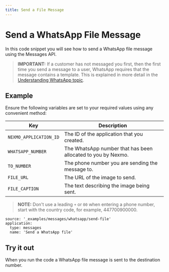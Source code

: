 ```yaml
---
title: Send a File Message
---
```


# Send a WhatsApp File Message

In this code snippet you will see how to send a WhatsApp file message using the Messages API.

> **IMPORTANT:** If a customer has not messaged you first, then the first time you send a message to a user, WhatsApp requires that the message contains a template. This is explained in more detail in the [Understanding WhatsApp topic](/messages/concepts/whatsapp).

## Example

Ensure the following variables are set to your required values using any convenient method:

Key | Description
-- | --
`NEXMO_APPLICATION_ID` | The ID of the application that you created.
`WHATSAPP_NUMBER` | The WhatsApp number that has been allocated to you by Nexmo.
`TO_NUMBER` | The phone number you are sending the message to.
`FILE_URL` | The URL of the image to send.
`FILE_CAPTION` | The text describing the image being sent.

> **NOTE:** Don't use a leading `+` or `00` when entering a phone number, start with the country code, for example, 447700900000.

```code_snippets
source: '_examples/messages/whatsapp/send-file'
application:
  type: messages
  name: 'Send a WhatsApp file'
```

## Try it out

When you run the code a WhatsApp file message is sent to the destination number.

